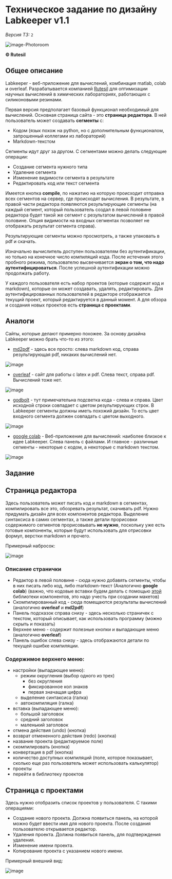 # Техническое задание по дизайну Labkeeper v1.1

*Версия ТЗ:* ```2```

![image-Photoroom](https://github.com/user-attachments/assets/aa6ec9da-faa0-492d-92d6-cc0350905f54)

**© Rutesil**

## Общее описание

Labkeeper - веб-приложение для вычислений, комбинация matlab, colab и overleaf.
Разрабатывается компанией [Rutesil](www.rutesil.ru) для оптимизации научных вычислений в химических лабораториях, работающих с силиконовыми резинами.

Первая версия предполагает базовый функционал необходимый для вычислений. Основная страница сайта - это **страница редактора**.
В ней пользователь может создавать **сегменты** с:

* Кодом (язык похож на python, но с дополнительным функционалом, запрошенный коллегами из лабораторий)
* Markdown-текстом

Сегменты идут друг за другом. С сегментами можно делать следующие операции:

* Создание сегмента нужного типа
* Удаление сегмента
* Изменение видимости сегмента в результате
* Редактировать код или текст сегмента

Имеется кнопка **compile**, по нажатию на которую происходит отправка всех сегментов на сервер, где происходят вычисления.
В результате, в правой части редактора появляются результирующие сегменты (на каждый сегмент, который пользователь создал в левой половине редактора будет такой же
сегмент с результатом вычислений в правой половине. Опция видимости на входных сегментах позволяет не отображать результат сегмента справа).

Результирующие сегменты можно просмотреть, а также упаковать в pdf и скачать.

Изначально вычислитель доступен пользователям без аутентификации, но только на конечное число компиляций кода. После истечения этого пробного режима, пользователю высвечивается **экран о том, что
надо аутентифицироваться**. После успешной аутентификации можно продолжать работу.

У каждого пользователя есть набор проектов (которые содержат код и markdown), которые он может создавать, удалять, редактировать. Для аутентифицированных пользователей в редакторе отображается текущий проект,
который редактируется в данный момент. А для обзора и создания новых проектов есть **страница с проектами**.

## Аналоги

Сайты, которые делают примерно похожее. За основу дизайна Labkeeper можно брать что-то из этого:

* [md2pdf](https://md2pdf.netlify.app/) - здесь все просто: слева markdown код, справа результирующая pdf, никаких вычислений нет.

![image](https://github.com/user-attachments/assets/9a4775ad-e48c-4cd2-8e97-9b68e4570c2d)

* [overleaf](https://www.overleaf.com/login?) - сайт для работы с latex и pdf. Слева текст, справа pdf. Вычислений тоже нет.

![image](https://github.com/user-attachments/assets/9a8f250a-3185-43c8-b0ae-d2619b8ed31c)

* [godbolt](https://godbolt.org/) - тут примечательна подсветка кода - слева и справа. Цвет исходной строки совпадает с цветом результирующих строк. В Labkeeper сегменты должны иметь похожий дизайн. То есть цвет входного сегмента должен совпадать с цветом выходного.

![image](https://github.com/user-attachments/assets/27e7f264-4a5c-49d0-88dd-c9551e106638)

* [google colab](https://colab.research.google.com/) - Веб-приложение для вычислений: наиболее близкое к идее Labkeeper. Слева панель с файлами. И главное - различные сегменты - некоторые с кодом, а некоторые с markdown текстом.

![image](https://github.com/user-attachments/assets/f847ff4e-c8ec-422d-89c5-c5794aec6c51)

## Задание

## Страница редактора

Здесь пользователь может писать код и markdown в сегментах, компилировать все это, обозревать результат, скачивать pdf.
Нужно придумать дизайн для всех компонентов редактора. Выделение синтаксиса в самих сегментах, а также детали прорисовки содержимого сегментов прорисовывать **не нужно**, поскольку уже есть готовые компоненты,
которые будут использовать для отрисовки формул, верстки markdown и прочего.

Примерный набросок:

![image](https://github.com/user-attachments/assets/9dbdc9a2-b95b-4166-b28a-963094371d78)

### Описание странички

* Редактор в левой половине - сюда нужно добавять сегменты, чтобы в них писать либо код, либо markdown-текст (Аналогично **google colab**) (важно, что кодовые вставки будем делать с помощью [этой](https://codemirror.net/) библиотеки компонентов, это надо учесть при создании макетов)
* Скомпилированный код - сюда помещаются результаты вычислений (аналогично **overleaf** и **md2pdf**)
* Панель подсказок справа снизу - здесь несколько страничек с текстом, который описывает, как использовать программу (можно скрыть и показать)
* Верхнее меню - содержит полезные кнопки и выпадающие меню (аналогично **overleaf**)
* Панель ошибок слева снизу - здесь отображаются детали по текущей ошибке компиляции.

### Содержимое верхнего меню:

* настройки (выпадающее меню):
  * режим округления (выбор одного из трех)
    * без округления
    * фиксированное кол знаков
    * первая значащая цифра
  * выделение синтаксиса (галка)
  * автокомпиляция (галка)
* вставка (выпадающее меню):
  * большой заголовок
  * средний заголовок
  * маленький заголовок
* отмена действия (undo) (кнопка)
* возврат отмененного действия (redo) (кнопка)
* название проекта (редактируемое поле)
* скомпилировать (кнопка)
* конвертация в pdf (кнопка)
* количество доступных компиляций (поле, которое показывает, сколько еще раз пользователь может использовать калькулятор)
* проекты
 * перейти в библиотеку проектов

## Страница с проектами

Здесь нужно отобразить список проектов у пользователя. С такими операциями:

* Создание нового проекта. Должна появиться панель, на которой можно будет ввести имя для нового проекта. После создания пользователю открывается редактор.
* Удаления проекта. Должна появиться панель, для подтверждения удаления.
* Изменение имени проекта.
* Копирование проекта с указанием нового имени.

Примерный внешний вид:

![image](https://github.com/user-attachments/assets/10249be8-47dd-430d-9a4e-59f1222dfad5)
